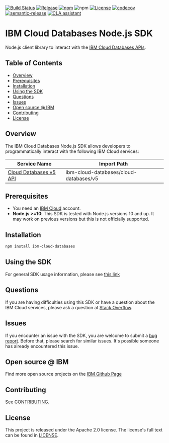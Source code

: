 [![Build Status](https://travis-ci.com/IBM/cloud-databases-node-sdk.svg?branch=main)](https://travis-ci.com/IBM/cloud-databases-node-sdk)
[![Release](https://img.shields.io/github/v/release/IBM/cloud-databases-node-sdk)](https://github.com/IBM/cloud-databases-node-sdk/releases/latest)
[![npm](https://img.shields.io/npm/v/ibm-cloud-databases)](https://www.npmjs.com/package/ibm-cloud-databases)
![npm](https://img.shields.io/npm/dm/ibm-cloud-databases)
[![License](https://img.shields.io/badge/License-Apache%202.0-blue.svg)](https://opensource.org/licenses/Apache-2.0)
[![codecov](https://codecov.io/gh/IBM/cloud-databases-node-sdk/branch/main/graph/badge.svg)](https://codecov.io/gh/IBM/cloud-databases-node-sdk)
[![semantic-release](https://img.shields.io/badge/%20%20%F0%9F%93%A6%F0%9F%9A%80-semantic--release-e10079.svg)](https://github.com/semantic-release/semantic-release)
[![CLA assistant](https://cla-assistant.io/readme/badge/ibm/cloud-databases-node-sdk)](https://cla-assistant.io/ibm/cloud-databases-node-sdk)

# IBM Cloud Databases Node.js SDK
Node.js client library to interact with the [IBM Cloud Databases APIs](https://cloud.ibm.com/apidocs?category=cloud-databases).

## Table of Contents

<!--
  The TOC below is generated using the `markdown-toc` node package.

      https://github.com/jonschlinkert/markdown-toc

  You should regenerate the TOC after making changes to this file.

      npx markdown-toc -i README.md
  -->

<!-- toc -->

- [Overview](#overview)
- [Prerequisites](#prerequisites)
- [Installation](#installation)
- [Using the SDK](#using-the-sdk)
- [Questions](#questions)
- [Issues](#issues)
- [Open source @ IBM](#open-source--ibm)
- [Contributing](#contributing)
- [License](#license)

<!-- tocstop -->

<!-- --------------------------------------------------------------- -->
## Overview

The IBM Cloud Databases Node.js SDK allows developers to programmatically interact with the following
IBM Cloud services:

Service Name | Import Path
--- | ---
[Cloud Databases v5 API](https://cloud.ibm.com/apidocs/cloud-databases-api) | ibm-cloud-databases/cloud-databases/v5

## Prerequisites
* You need an [IBM Cloud][ibm-cloud-onboarding] account.
* **Node.js >=10**: This SDK is tested with Node.js versions 10 and up. It may work on previous versions but this is not officially supported.

[ibm-cloud-onboarding]: http://cloud.ibm.com/registration

## Installation

```sh
npm install ibm-cloud-databases
```

## Using the SDK
For general SDK usage information, please see
[this link](https://github.com/IBM/ibm-cloud-sdk-common/blob/main/README.md)

## Questions

If you are having difficulties using this SDK or have a question about the IBM Cloud services,
please ask a question at
[Stack Overflow](http://stackoverflow.com/questions/ask?tags=ibm-cloud).

## Issues
If you encounter an issue with the SDK, you are welcome to submit
a [bug report](https://github.com/IBM/cloud-databases-node-sdk/issues).
Before that, please search for similar issues. It's possible someone has
already encountered this issue.

## Open source @ IBM
Find more open source projects on the [IBM Github Page](http://ibm.github.io/)

## Contributing
See [CONTRIBUTING](CONTRIBUTING.md).

## License

This project is released under the Apache 2.0 license.
The license's full text can be found in
[LICENSE](LICENSE).
